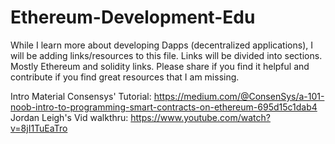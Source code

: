 # Ethereum-Development-Edu
While I learn more about developing Dapps (decentralized applications), I will be adding links/resources to this file. Links will be divided into sections. Mostly Ethereum and solidity links. Please share if you find it helpful and contribute if you find great resources that I am missing.

Intro Material
Consensys' Tutorial: https://medium.com/@ConsenSys/a-101-noob-intro-to-programming-smart-contracts-on-ethereum-695d15c1dab4
Jordan Leigh's Vid walkthru: https://www.youtube.com/watch?v=8jI1TuEaTro

